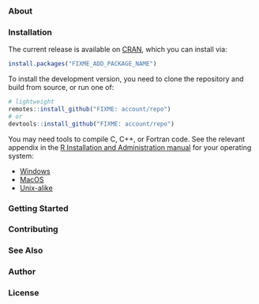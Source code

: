 ### About

### Installation

The current release is available on [CRAN](https://CRAN.R-project.org/package=FIXME_ADD_PACKAGE_NAME), which you can install via:

```r
install.packages("FIXME_ADD_PACKAGE_NAME")
```

To install the development version, you need to clone the repository and build from source, or run one of:

```r
# lightweight
remotes::install_github("FIXME: account/repo")
# or
devtools::install_github("FIXME: account/repo")
```

You may need tools to compile C, C++, or Fortran code. See the relevant appendix in the [R Installation and Administration manual](https://cran.r-project.org/doc/manuals/r-release/R-admin.html) for your operating system:

- [Windows](https://cran.r-project.org/doc/manuals/r-release/R-admin.html#The-Windows-toolset)
- [MacOS](https://cran.r-project.org/doc/manuals/r-release/R-admin.html#macOS)
- [Unix-alike](https://cran.r-project.org/doc/manuals/r-release/R-admin.html#Essential-and-useful-other-programs-under-a-Unix_002dalike)

### Getting Started

### Contributing

### See Also

### Author

### License

